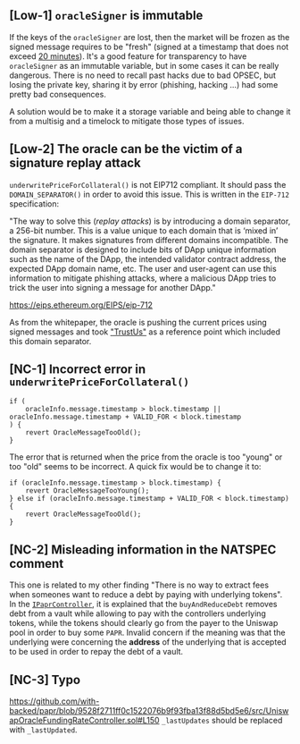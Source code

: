 ## [Low-1] `oracleSigner` is immutable

If the keys of the `oracleSigner` are lost, then the market will be frozen as the signed message requires to be "fresh" (signed at a timestamp that does not exceed [20 minutes](https://github.com/with-backed/papr/blob/9528f2711ff0c1522076b9f93fba13f88d5bd5e6/src/ReservoirOracleUnderwriter.sol#L38)).
It's a good feature for transparency to have `oracleSigner` as an immutable variable, but in some cases it can be really dangerous.
There is no need to recall past hacks due to bad OPSEC, but losing the private key, sharing it by error (phishing, hacking ...) had some pretty bad consequences.

A solution would be to make it a storage variable and being able to change it from a multisig and a timelock to mitigate those types of issues.

## [Low-2] The oracle can be the victim of a signature replay attack

`underwritePriceForCollateral()` is not EIP712 compliant. It should pass the `DOMAIN_SEPARATOR()` in order to avoid this issue.
This is written in the `EIP-712` specification:

"The way to solve this (*replay attacks*) is by introducing a domain separator, a 256-bit number. This is a value unique to each domain that is ‘mixed in’ the signature. It makes signatures from different domains incompatible. The domain separator is designed to include bits of DApp unique information such as the name of the DApp, the intended validator contract address, the expected DApp domain name, etc. The user and user-agent can use this information to mitigate phishing attacks, where a malicious DApp tries to trick the user into signing a message for another DApp."

https://eips.ethereum.org/EIPS/eip-712

As from the whitepaper, the oracle is pushing the current prices using signed messages and took ["TrustUs"](https://github.com/ZeframLou/trustus/blob/main/src/Trustus.sol) as a reference point which included this domain separator.

## [NC-1] Incorrect error in `underwritePriceForCollateral()`

```solidity
if (
    oracleInfo.message.timestamp > block.timestamp || oracleInfo.message.timestamp + VALID_FOR < block.timestamp
) {
    revert OracleMessageTooOld();
}
```

The error that is returned when the price from the oracle is too "young" or too "old" seems to be incorrect. A quick fix would be to change it to:

```solidity
if (oracleInfo.message.timestamp > block.timestamp) {
    revert OracleMessageTooYoung();
} else if (oracleInfo.message.timestamp + VALID_FOR < block.timestamp) {
    revert OracleMessageTooOld();
}
```

## [NC-2] Misleading information in the NATSPEC comment

This one is related to my other finding "There is no way to extract fees when someones want to reduce a debt by paying with underlying tokens".
In the [`IPaprController`](https://github.com/with-backed/papr/blob/9528f2711ff0c1522076b9f93fba13f88d5bd5e6/src/interfaces/IPaprController.sol#L164), it is explained that the `buyAndReduceDebt` removes debt from a vault while allowing to pay with the controllers underlying tokens, while the tokens should clearly go from the payer to the Uniswap pool in order to buy some `PAPR`.
Invalid concern if the meaning was that the underlying were concerning the **address** of the underlying that is accepted to be used in order to repay the debt of a vault.

## [NC-3] Typo

https://github.com/with-backed/papr/blob/9528f2711ff0c1522076b9f93fba13f88d5bd5e6/src/UniswapOracleFundingRateController.sol#L150
`_lastUpdates` should be replaced with `_lastUpdated`.